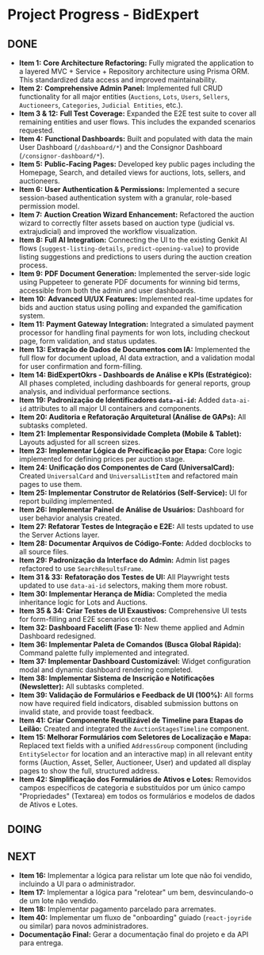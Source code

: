 # Project Progress - BidExpert

## DONE
- **Item 1:** **Core Architecture Refactoring:** Fully migrated the application to a layered MVC + Service + Repository architecture using Prisma ORM. This standardized data access and improved maintainability.
- **Item 2:** **Comprehensive Admin Panel:** Implemented full CRUD functionality for all major entities (`Auctions`, `Lots`, `Users`, `Sellers`, `Auctioneers`, `Categories`, `Judicial Entities`, etc.).
- **Item 3 & 12:** **Full Test Coverage:** Expanded the E2E test suite to cover all remaining entities and user flows. This includes the expanded scenarios requested.
- **Item 4:** **Functional Dashboards:** Built and populated with data the main User Dashboard (`/dashboard/*`) and the Consignor Dashboard (`/consignor-dashboard/*`).
- **Item 5:** **Public-Facing Pages:** Developed key public pages including the Homepage, Search, and detailed views for auctions, lots, sellers, and auctioneers.
- **Item 6:** **User Authentication & Permissions:** Implemented a secure session-based authentication system with a granular, role-based permission model.
- **Item 7:** **Auction Creation Wizard Enhancement:** Refactored the auction wizard to correctly filter assets based on auction type (judicial vs. extrajudicial) and improved the workflow visualization.
- **Item 8:** **Full AI Integration:** Connecting the UI to the existing Genkit AI flows (`suggest-listing-details`, `predict-opening-value`) to provide listing suggestions and predictions to users during the auction creation process.
- **Item 9:** **PDF Document Generation:** Implemented the server-side logic using Puppeteer to generate PDF documents for winning bid terms, accessible from both the admin and user dashboards.
- **Item 10:** **Advanced UI/UX Features:** Implemented real-time updates for bids and auction status using polling and expanded the gamification system.
- **Item 11:** **Payment Gateway Integration:** Integrated a simulated payment processor for handling final payments for won lots, including checkout page, form validation, and status updates.
- **Item 13: Extração de Dados de Documentos com IA:** Implemented the full flow for document upload, AI data extraction, and a validation modal for user confirmation and form-filling.
- **Item 14: BidExpertOkrs - Dashboards de Análise e KPIs (Estratégico):** All phases completed, including dashboards for general reports, group analysis, and individual performance sections.
- **Item 19: Padronização de Identificadores `data-ai-id`:** Added `data-ai-id` attributes to all major UI containers and components.
- **Item 20: Auditoria e Refatoração Arquitetural (Análise de GAPs):** All subtasks completed.
- **Item 21: Implementar Responsividade Completa (Mobile & Tablet):** Layouts adjusted for all screen sizes.
- **Item 23: Implementar Lógica de Precificação por Etapa:** Core logic implemented for defining prices per auction stage.
- **Item 24: Unificação dos Componentes de Card (UniversalCard):** Created `UniversalCard` and `UniversalListItem` and refactored main pages to use them.
- **Item 25: Implementar Construtor de Relatórios (Self-Service):** UI for report building implemented.
- **Item 26: Implementar Painel de Análise de Usuários:** Dashboard for user behavior analysis created.
- **Item 27: Refatorar Testes de Integração e E2E:** All tests updated to use the Server Actions layer.
- **Item 28: Documentar Arquivos de Código-Fonte:** Added docblocks to all source files.
- **Item 29: Padronização da Interface do Admin:** Admin list pages refactored to use `SearchResultsFrame`.
- **Item 31 & 33:** **Refatoração dos Testes de UI:** All Playwright tests updated to use `data-ai-id` selectors, making them more robust.
- **Item 30: Implementar Herança de Mídia:** Completed the media inheritance logic for Lots and Auctions.
- **Item 35 & 34: Criar Testes de UI Exaustivos:** Comprehensive UI tests for form-filling and E2E scenarios created.
- **Item 32: Dashboard Facelift (Fase 1):** New theme applied and Admin Dashboard redesigned.
- **Item 36: Implementar Paleta de Comandos (Busca Global Rápida):** Command palette fully implemented and integrated.
- **Item 37: Implementar Dashboard Customizável:** Widget configuration modal and dynamic dashboard rendering completed.
- **Item 38: Implementar Sistema de Inscrição e Notificações (Newsletter):** All subtasks completed.
- **Item 39: Validação de Formulários e Feedback de UI (100%):** All forms now have required field indicators, disabled submission buttons on invalid state, and provide toast feedback.
- **Item 41: Criar Componente Reutilizável de Timeline para Etapas do Leilão:** Created and integrated the `AuctionStagesTimeline` component.
- **Item 15: Melhorar Formulários com Seletores de Localização e Mapa:** Replaced text fields with a unified `AddressGroup` component (including `EntitySelector` for location and an interactive map) in all relevant entity forms (Auction, Asset, Seller, Auctioneer, User) and updated all display pages to show the full, structured address.
- **Item 42: Simplificação dos Formulários de Ativos e Lotes:** Removidos campos específicos de categoria e substituídos por um único campo "Propriedades" (Textarea) em todos os formulários e modelos de dados de Ativos e Lotes.

## DOING

## NEXT
- **Item 16:** Implementar a lógica para relistar um lote que não foi vendido, incluindo a UI para o administrador.
- **Item 17:** Implementar a lógica para "relotear" um bem, desvinculando-o de um lote não vendido.
- **Item 18:** Implementar pagamento parcelado para arremates.
- **Item 40:** Implementar um fluxo de "onboarding" guiado (`react-joyride` ou similar) para novos administradores.
- **Documentação Final:** Gerar a documentação final do projeto e da API para entrega.

